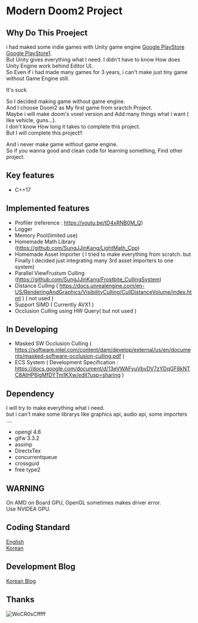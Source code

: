 

# Modern Doom2 Project

## Why Do This Proeject
i had maked some indie games with Unity game engine [Google PlayStore](https://play.google.com/store/apps/details?id=com.milli.findkiller2&hl=ko)  [Google PlayStore1](https://play.google.com/store/apps/details?id=com.NintyNineMillion.FindKiller&hl=ko).   
But Unity gives everything what I need. I didn't have to know How does Unity Engine work behind Editor UI.   
So Even if i had made many games for 3 years, i can't make just tiny game without Game Engine still.   

It's suck    

So I decided making game without game engine.     
And I choose Doom2 as My first game from sractch Project.     
Maybe i will make doom's voxel version and Add many things what i want ( like vehicle, guns...).    
I don't know How long it takes to complete this project.    
But I will complete this project!!    

And i never make game without game engine.     
So if you wanna good and clean code for learning something, Find other project.      

## Key features

  * C++17                   

## Implemented features

  * Profiler (reference : https://youtu.be/tD4xRNB0M_Q) 
  * Logger
  * Memory Pool(limited use)
  * Homemade Math Library (https://github.com/SungJJinKang/LightMath_Cpp)     
  * Homemade Asset Importer ( I tried to make everything from scratch. but Finally I decided just integrating many 3rd asset importers to one system)
  * Parallel ViewFrustum Culling (https://github.com/SungJJinKang/Frostbite_CullingSystem)
  * Distance Culling ( https://docs.unrealengine.com/en-US/RenderingAndGraphics/VisibilityCulling/CullDistanceVolume/index.html ) ( not used )
  * Support SIMD ( Currently AVX1 )
  * Occlusion Culling using HW Query( but not used )

## In Developing

  * Masked SW Occlusion Culling ( https://software.intel.com/content/dam/develop/external/us/en/documents/masked-software-occlusion-culling.pdf )      
  * ECS System ( Development Specification : https://docs.google.com/document/d/13eVWAFyuVbvDV7zYDqGF8kNTC8AtHP6lgMfDYTm1KXw/edit?usp=sharing )
## Dependency
I will try to make everything what i need.     
but i can't make some librarys like graphics api, audio api, some importers ....           

  * opengl 4.6       
  * glfw 3.3.2         
  * assimp       
  * DirectxTex        
  * concurrentqueue       
  * crossguid         
  * free type2       

## WARNING
On AMD on Board GPU, OpenGL sometimes makes driver error.      
Use NVIDEA GPU.     

## Coding Standard
[English](https://docs.google.com/document/d/1cT8EPgMXe0eopeHvwuFmbHG4TJr5kUmcovkr5irQZmo/edit)   
[Korean](https://docs.popekim.com/ko/coding-standards/cpp)

## Development Blog
[Korean Blog](https://sungjjinkang.github.io/) 

## Thanks
![WoCR0sCfffff](https://user-images.githubusercontent.com/33873804/103935734-5e92e300-516a-11eb-9afd-ab48b5f65791.png)
